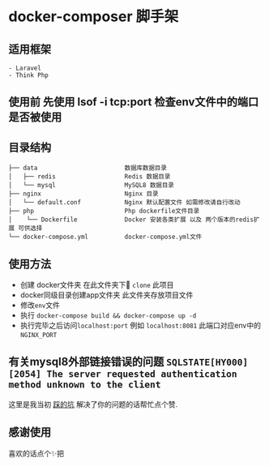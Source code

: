 # docker-composer 脚手架

## 适用框架
    - Laravel
    - Think Php

## 使用前 先使用 lsof -i tcp:port 检查env文件中的端口是否被使用

 ## 目录结构
```
├── data                        数据库数据目录
│   ├── redis                   Redis 数据目录
│   └── mysql                   MySQL8 数据目录
├── nginx                       Nginx 目录
│   └── default.conf            Nginx 默认配置文件 如需修改请自行改动
├── php                         Php dockerfile文件目录
│    └── Dockerfile             Docker 安装各类扩展 以及 两个版本的redis扩展 可供选择         
└── docker-compose.yml          docker-compose.yml文件
```
## 使用方法
 - 创建 docker文件夹 在此文件夹下 `clone` 此项目
 - docker同级目录创建app文件夹 此文件夹存放项目文件
 - 修改`env`文件
 - 执行 `docker-compose build && docker-compose up -d`
 - 执行完毕之后访问`localhost:port` 例如 `localhost:8081` 此端口对应env中的`NGINX_PORT`

 ## 有关mysql8外部链接错误的问题 `SQLSTATE[HY000] [2054] The server requested authentication method unknown to the client`
 这里是我当初 [踩的坑](https://learnku.com/laravel/t/46952#reply150794) 解决了你的问题的话帮忙点个赞.

 ## 感谢使用
 喜欢的话点个✨把